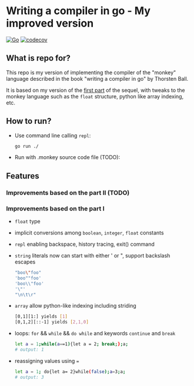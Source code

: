 # Writing a compiler in go - My improved version

[![Go](https://github.com/XyLearningProgramming/my_wacig/actions/workflows/build_test.yml/badge.svg)](https://github.com/XyLearningProgramming/my_wacig/actions/workflows/build_test.yml)
[![codecov](https://codecov.io/gh/XyLearningProgramming/my_wacig/branch/main/graph/badge.svg?token=8OTMPV89C1)](https://codecov.io/gh/XyLearningProgramming/my_wacig)

## What is repo for?

This repo is my version of implementing the compiler of the "monkey" language described in the book "writing a compiler in go" by Thorsten Ball.

It is based on my version of the [first part](https://github.com/XyLearningProgramming/my_writing_an_interpreter_in_go_playground) of the sequel, with tweaks to the monkey language such as the `float` structure, python like array indexing, etc.

## How to run?

- Use command line calling `repl`:

    ```bash
    go run ./
    ```

- Run with .monkey source code file (TODO):

## Features

### Improvements based on the part II (TODO)

### Improvements based on the part I

- `float` type
- implicit conversions among `boolean`, `integer`, `float` constants
- `repl` enabling backspace, history tracing, exit() command
- `string` literals now can start with either ' or ", support backslash escapes

    ```bash
    "boo\"foo"
    'boo""foo'
    'boo\\"foo'
    '\"'
    "\n\t\r"
    ```

- `array` allow python-like indexing including striding

    ```bash
    [0,1][1:] yields [1]
    [0,1,2][::-1] yields [2,1,0]
    ```

- loops: `for` && `while` && `do while` and keywords `continue` and `break`

    ```bash
    let a = 1;while(a==1){let a = 2; break;};a; 
    # output: 1
    ```

- reassigning values using `=`

    ```bash
    let a = 1; do{let a= 2}while(false);a=3;a;
    # output: 3
    ```
